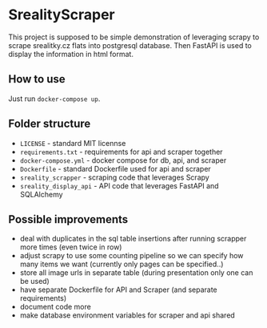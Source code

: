 # SrealityScraper

This project is supposed to be simple demonstration of leveraging scrapy to scrape srealitky.cz flats into postgresql database. Then FastAPI is used to display the information in html format.

## How to use

Just run `docker-compose up`.

## Folder structure
- `LICENSE` - standard MIT licennse
- `requirements.txt` - requirements for api and scraper together
- `docker-compose.yml` - docker compose for db, api, and scraper
- `Dockerfile` - standard Dockerfile used for api and scraper
- `sreality_scrapper` - scraping code that leverages Scrapy
- `sreality_display_api` - API code that leverages FastAPI and SQLAlchemy

## Possible improvements
- deal with duplicates in the sql table insertions after running scrapper more times (even twice in row)
- adjust scrapy to use some counting pipeline so we can specify how many items we want (currently only pages can be specified..)
- store all image urls in separate table (during presentation only one can be used)
- have separate Dockerfile for API and Scraper (and separate requirements)
- document code more
- make database environment variables for scraper and api shared